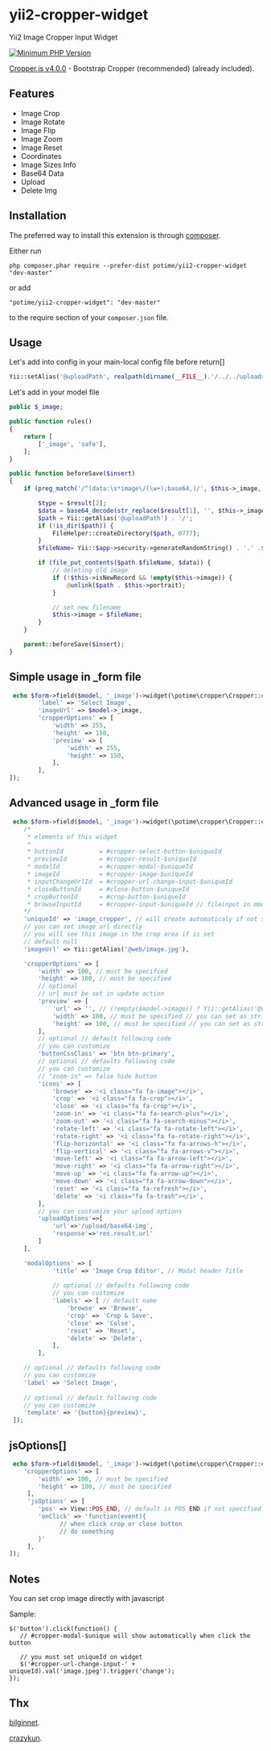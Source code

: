 # yii2-cropper-widget
Yii2 Image Cropper Input Widget

[![Minimum PHP Version](http://img.shields.io/badge/php-%3E%3D%205.4-8892BF.svg)](https://php.net/)

<a href="https://fengyuanchen.github.io/cropper/" target="_blank">Cropper.js  v4.0.0</a> - Bootstrap Cropper (recommended) (already included).

Features
------------
+ Image Crop
+ Image Rotate
+ Image Flip
+ Image Zoom
+ Image Reset
+ Coordinates
+ Image Sizes Info 
+ Base64 Data
+ Upload
+ Delete Img

Installation
------------

The preferred way to install this extension is through [composer](http://getcomposer.org/download/).

Either run

```
php composer.phar require --prefer-dist potime/yii2-cropper-widget "dev-master"
```

or add

```
"potime/yii2-cropper-widget": "dev-master"
```

to the require section of your `composer.json` file.


Usage
-----

Let's add into config in your main-local config file before return[]
````php
Yii::setAlias('@uploadPath', realpath(dirname(__FILE__).'/../../uploads/'));
````

Let's add in your model file
````php
public $_image;

public function rules()
{
    return [
        ['_image', 'safe'],
    ];
}

public function beforeSave($insert)
{
    if (preg_match('/^(data:\s*image\/(\w+);base64,)/', $this->_image, $result)){

        $type = $result[2];
        $data = base64_decode(str_replace($result[1], '', $this->_image));
        $path = Yii::getAlias('@uploadPath') . '/';
        if (!is_dir($path)) {
            FileHelper::createDirectory($path, 0777);
        }
        $fileName= Yii::$app->security->generateRandomString() . '.' .$type;

        if (file_put_contents($path.$fileName, $data)) {
            // deleting old image
            if (!$this->isNewRecord && !empty($this->image)) {
                @unlink($path . $this->portrait);
            }

            // set new filename
            $this->image = $fileName;
        }
    }

    parent::beforeSave($insert);
}
````

Simple usage in _form file
-----
````php
 echo $form->field($model, '_image')->widget(\potime\cropper\Cropper::className(), [
        'label' => 'Select Image', 
        'imageUrl' => $model->_image,
        'cropperOptions' => [
            'width' => 255,
            'height' => 150,
            'preview' => [
                'width' => 255,
                'height' => 150,
            ],
        ],
]);
````

Advanced usage in _form file
-----
````php
 echo $form->field($model, '_image')->widget(\potime\cropper\Cropper::className(), [
    /*
     * elements of this widget
     *
     * buttonId          = #cropper-select-button-$uniqueId
     * previewId         = #cropper-result-$uniqueId
     * modalId           = #cropper-modal-$uniqueId
     * imageId           = #cropper-image-$uniqueId
     * inputChangeUrlId  = #cropper-url-change-input-$uniqueId
     * closeButtonId     = #close-button-$uniqueId
     * cropButtonId      = #crop-button-$uniqueId
     * browseInputId     = #cropper-input-$uniqueId // fileinput in modal
    */
    'uniqueId' => 'image_cropper', // will create automaticaly if not set
    // you can set image url directly
    // you will see this image in the crop area if is set
    // default null
    'imageUrl' => Yii::getAlias('@web/image.jpg'),

    'cropperOptions' => [
        'width' => 100, // must be specified
        'height' => 100, // must be specified
        // optional
        // url must be set in update action
        'preview' => [
            'url' => '', // (!empty($model->image)) ? Yii::getAlias('@uploadUrl/'.$model->image) : null
            'width' => 100, // must be specified // you can set as string '100%'
            'height' => 100, // must be specified // you can set as string '100px'
        ],
        // optional // default following code
        // you can customize 
        'buttonCssClass' => 'btn btn-primary',
        // optional // defaults following code
        // you can customize 
        // "zoom-in" => false hide button
        'icons' => [
            'browse' => '<i class="fa fa-image"></i>',
            'crop' => '<i class="fa fa-crop"></i>',
            'close' => '<i class="fa fa-crop"></i>',       
            'zoom-in' => '<i class="fa fa-search-plus"></i>',
            'zoom-out' => '<i class="fa fa-search-minus"></i>',
            'rotate-left' => '<i class="fa fa-rotate-left"></i>',
            'rotate-right' => '<i class="fa fa-rotate-right"></i>',
            'flip-horizontal' => '<i class="fa fa-arrows-h"></i>',
            'flip-vertical' => '<i class="fa fa-arrows-v"></i>',
            'move-left' => '<i class="fa fa-arrow-left"></i>',
            'move-right' => '<i class="fa fa-arrow-right"></i>',
            'move-up' => '<i class="fa fa-arrow-up"></i>',
            'move-down' => '<i class="fa fa-arrow-down"></i>',
            'reset' => '<i class="fa fa-refresh"></i>',
            'delete' => '<i class="fa fa-trash"></i>',
        ],
        // you can customize your upload options
        'uploadOptions'=>[
            'url'=>'/upload/base64-img',
            'response'=>'res.result.url'
        ]
    ],

    'modalOptions' => [
            'title' => 'Image Crop Editor', // Modal header Title
            
            // optional // defaults following code
            // you can customize 
            'labels' => [ // default name
                'browse' => 'Browse',
                'crop' => 'Crop & Save',
                'close' => 'Colse',  
                'reset' => 'Reset',
                'delete' => 'Delete',
            ],
        ],

    // optional // defaults following code
    // you can customize 
    'label' => 'Select Image', 
    
    // optional // default following code
    // you can customize 
    'template' => '{button}{preview}',
 ]);
````

jsOptions[]
-----
````php
 echo $form->field($model, '_image')->widget(\potime\cropper\Cropper::className(), [
    'cropperOptions' => [
        'width' => 100, // must be specified
        'height' => 100, // must be specified
     ],
     'jsOptions' => [
        'pos' => View::POS_END, // default is POS_END if not specified
        'onClick' => 'function(event){
              // when click crop or close button 
              // do something 
        }'        
     ],
]);
````

Notes
-----

You can set crop image directly with javascript 

Sample:
````
$('button').click(function() {
   // #cropper-modal-$unique will show automatically when click the button
   
   // you must set uniqueId on widget
   $('#cropper-url-change-input-' + uniqueId).val('image.jpeg').trigger('change');   
});
````

Thx
-----

 [bilginnet](https://github.com/bilginnet/yii2-cropper).
 
 [crazykun](https://github.com/crazykun/yii2-cropper).

